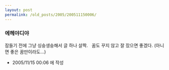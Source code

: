 ```yaml
---
layout: post
permalink: /old_posts/2005/200511150006/
---
```


### 에헤야디야

잠들기 전에 그냥 싱숭생숭해서 글 하나 살짝.
 
꿈도 꾸지 않고 잘 잤으면 좋겠다. (아니면 좋은 꿈만이라도...)
 
 
       


- 2005/11/15 00:06 에 작성